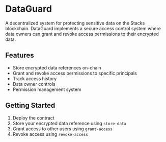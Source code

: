# DataGuard

A decentralized system for protecting sensitive data on the Stacks blockchain. DataGuard implements a secure access control system where data owners can grant and revoke access permissions to their encrypted data.

## Features

- Store encrypted data references on-chain
- Grant and revoke access permissions to specific principals
- Track access history
- Data owner controls
- Permission management system

## Getting Started

1. Deploy the contract
2. Store your encrypted data reference using `store-data`
3. Grant access to other users using `grant-access`
4. Revoke access using `revoke-access`